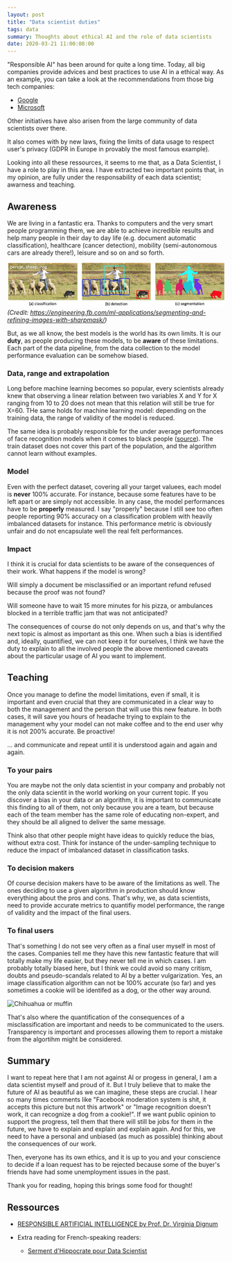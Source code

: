 ```yaml
---
layout: post
title: "Data scientist duties"
tags: data
summary: Thoughts about ethical AI and the role of data scientists
date: 2020-03-21 11:00:08:00
---
```



"Responsible AI" has been around for quite  a long time. Today, all big companies provide advices and best practices to use AI in a ethical way. As an example, you can take a look at the recommendations from those big tech companies:

- [Google](https://ai.google/responsibilities/responsible-ai-practices/)
- [Microsoft](https://www.microsoft.com/en-us/ai/responsible-ai)

Other initiatives have also arisen from the large community of data scientists over there.

It also comes with by new laws, fixing the limits of data usage to respect user's privacy (GDPR in Europe in provably the most famous example).

Looking into all these ressources, it seems to me that, as a Data Scientist, I have a role to play in this area. I have extracted two important points that, in my opinion, are fully under the responsability of each data scientist; awarness and teaching.


## Awareness

We are living in a fantastic era. Thanks to computers and the very smart people programming them, we are able to achieve incredible results and help many people in their day to day life (e.g. document automatic classification), healthcare (cancer detection), mobility (semi-autonomous cars are already there!), leisure and so on and so forth.

![Image from Facebook engineering](img/posts/fb_image_classification_segmentation.jpg)
_(Credit: https://engineering.fb.com/ml-applications/segmenting-and-refining-images-with-sharpmask/)_

But, as we all know, the best models is the world has its own limits. It is our **duty**, as people producing these models, to be **aware** of these limitations. Each part of the data pipeline, from the data collection to the model performance evaluation can be somehow biased. 


### Data, range and extrapolation

Long before machine learning becomes so popular, every scientists already knew that observing a linear relation between two variables X and Y for X ranging from 10 to 20 does not mean that this relation will still be true for X=60. THe same holds for machine learning model: depending on the training data, the range of validity of the model is reduced.

The same idea is probably responsible for the under average performances of face recognition models when it comes to black people ([source](https://www.nist.gov/news-events/news/2019/12/nist-study-evaluates-effects-race-age-sex-face-recognition-software)). The train dataset does not cover this part of the population, and the algorithm cannot learn without examples.


### Model

Even with the perfect dataset, covering all your target valuees, each model is **never** 100% accurate. For instance, because some features have to be left apart or are simply not accessible. In any case, the model performances have to be **properly** measured. I say "properly" because I still see too often people reporting 90% accuracy on a classification problem with heavily imbalanced datasets for instance. This performance metric is obviously unfair and do not encapsulate well the real felt performances.


### Impact

I think it is crucial for data scientists to be aware of the consequences of their work. What happens if the model is wrong?

Will simply a document be misclassified or an important refund refused because the proof was not found?

Will someone have to wait 15 more minutes for his pizza, or ambulances blocked in a terrible traffic jam that was not anticipated?

The consequences of course do not only depends on us, and that's why the next topic is almost as important as this one. When such a bias is identified and, ideally, quantified, we can not keep it for ourselves, I think we have the duty to explain to all the involved people the above mentioned caveats about the particular usage of AI you want to implement.



## Teaching

Once you manage to define the model limitations, even if small, it is important and even crucial that they are communicated in a clear way to both the management and the person that will use this new feature. In both cases, it will save you hours of headache trying to explain to the management why your model can not make coffee and to the end user why it is not 200% accurate. Be proactive!

... and communicate and repeat until it is understood again and again and again.


### To your pairs

You are maybe not the only data scientist in your company and probably not the only data scientit in the world working on your current topic. If you discover a bias in your data or an algorithm, it is important to communicate this finding to all of them, not only because you are a team, but because each of the team member has the same role of educating non-expert, and they should be all aligned to deliver the same message.

Think also that other people might have ideas to quickly reduce the bias, without extra cost. Think for instance of the under-sampling technique to reduce the impact of imbalanced dataset in classification tasks.


### To decision makers

Of course decision makers have to be aware of the limitations as well. The ones deciding to use a given algorithm in production should know everything about the pros and cons. That's why, we, as data scientists, need to provide accurate metrics to quantifiy model performance, the range of validity and the impact of the final users. 

### To final users

That's something I do not see very often as a final user myself in most of the cases. Companies tell me they have this new fantastic feature that will totally make my life easier, but they never tell me in which cases. I am probably totally biased here, but I think we could avoid so many critism, doubts and pseudo-scandals related to AI by a better vulgarization. Yes, an image classification algorithm can not be 100% accurate (so far) and yes sometimes a cookie will be identifed as a dog, or the other way around.

![Chihuahua or muffin](https://external-preview.redd.it/BVA08vSHxrSC4B0sGBtrGM6q7sBzbhUluvr7SFmYzhM.jpg?auto=webp&s=fbfd6a93e1f4d982f79f31d33cd12fa7a83f7be3)

That's also where the quantification of the consequences of a misclassification are important and needs to be communicated to the users. Transparency is important and processes allowing them to report a mistake from the algortihm might be considered.


## Summary

I want to repeat here that I am not against AI or progess in general, I am a data scientist myself and proud of it. But I truly believe that to make the future of AI as beautiful as we can imagine, these steps are crucial. I hear so many times comments like "Facebook moderation system is shit, it accepts this picture but not this artwork" or "Image recognition doesn't work, it can recognize a dog from a cookie!". If we want public opinion to support the progress, tell them that there will still be jobs for them in the future, we have to explain and explain and explain again. And for this, we need to have a personal and unbiased (as much as possible) thinking about the consequences of our work.

Then, everyone has its own ethics, and it is up to you and your conscience to decide if a loan request has to be rejected because some of the buyer's friends have had some unemployment issues in the past.

Thank you for reading, hoping this brings some food for thought!



## Ressources

- [RESPONSIBLE ARTIFICIAL INTELLIGENCE by Prof. Dr. Virginia Dignum](https://ec.europa.eu/jrc/communities/sites/jrccties/files/03_dignum_v.pdf)

- Extra reading for French-speaking readers:
    - [Serment d'Hippocrate pour Data Scientist](https://hippocrate.tech/)
